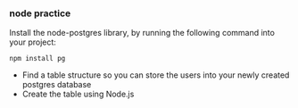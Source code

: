 ### node practice

Install the node-postgres library, by running the following command into your project:

    npm install pg

- Find a table structure so you can store the users into your newly created postgres database
- Create the table using Node.js
